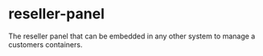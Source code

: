# reseller-panel
The reseller panel that can be embedded in any other system to manage a customers containers.
